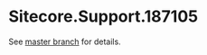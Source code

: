# Sitecore.Support.187105

See [master branch](https://github.com/sitecoresupport/Sitecore.Support.187105) for details.